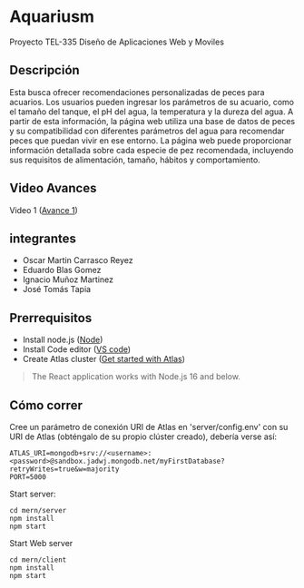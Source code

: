 # Aquariusm
Proyecto TEL-335 Diseño de Aplicaciones Web y Moviles

## Descripción

Esta busca ofrecer recomendaciones personalizadas de peces para acuarios. Los usuarios pueden ingresar los parámetros de su acuario, como el tamaño del tanque, el pH del agua, la temperatura y la dureza del agua. A partir de esta información, la página web utiliza una base de datos de peces y su compatibilidad con diferentes parámetros del agua para recomendar peces que puedan vivir en ese entorno. 
La página web puede proporcionar información detallada sobre cada especie de pez recomendada, incluyendo sus requisitos de alimentación, tamaño, hábitos y comportamiento.

## Video Avances
Video 1 ([Avance 1](https://usmcl-my.sharepoint.com/:v:/g/personal/ignacio_munozm_usm_cl/ESbZuBU9QhVHtXDVkSiwqEYBCygsZyEVuDY7zunX_MUMgA?e=Vp26Yd))
## integrantes
- Oscar Martin Carrasco Reyez
- Eduardo Blas Gomez
- Ignacio Muñoz Martinez
- José Tomás Tapia

## Prerrequisitos
- Install node.js ([Node](https://nodejs.org/en/))
- Install Code editor ([VS code](https://code.visualstudio.com/))
- Create Atlas cluster ([Get started with Atlas](https://www.mongodb.com/docs/atlas/getting-started/?_ga=2.60427181.186721350.1682018286-1256642793.1682018286))

>The React application works with Node.js 16 and below.
## Cómo correr
Cree un parámetro de conexión URI de Atlas en 'server/config.env' con su URI de Atlas (obténgalo de su propio clúster creado), debería verse así:
```
ATLAS_URI=mongodb+srv://<username>:<password>@sandbox.jadwj.mongodb.net/myFirstDatabase?retryWrites=true&w=majority
PORT=5000
```

Start server:
```
cd mern/server
npm install
npm start
```

Start Web server
```
cd mern/client
npm install
npm start
```
